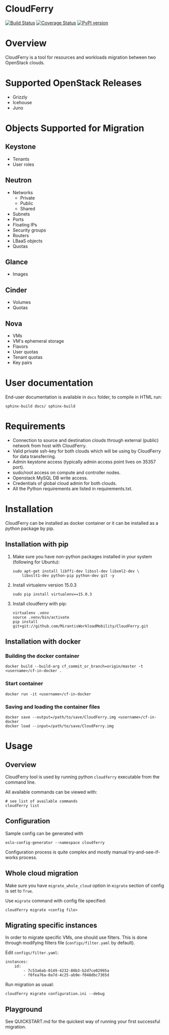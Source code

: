 ﻿CloudFerry
==========

[![Build Status](https://travis-ci.org/Mirantis/CloudFerry.svg?branch=master)](https://travis-ci.org/Mirantis/CloudFerry)
[![Coverage Status](https://coveralls.io/repos/github/Mirantis/CloudFerry/badge.svg?branch=master)](https://coveralls.io/github/Mirantis/CloudFerry?branch=master)
[![PyPI version](https://badge.fury.io/py/CloudFerry.svg)](https://badge.fury.io/py/CloudFerry)

# Overview

CloudFerry is a tool for resources and workloads migration between two 
OpenStack clouds. 


# Supported OpenStack Releases

 - Grizzly
 - Icehouse
 - Juno
 

# Objects Supported for Migration
 
## Keystone

 - Tenants
 - User roles

## Neutron

 - Networks
     * Private
     * Public
     * Shared
 - Subnets
 - Ports
 - Floating IPs
 - Security groups
 - Routers
 - LBaaS objects
 - Quotas

## Glance

 - Images
 
## Cinder

 - Volumes
 - Quotas

## Nova

 - VMs
 - VM's ephemeral storage
 - Flavors
 - User quotas
 - Tenant quotas
 - Key pairs

# User documentation

End-user documentation is available in `docs` folder, to compile in HTML run:

```
sphinx-build docs/ sphinx-build
```

# Requirements

 - Connection to source and destination clouds through external (public) 
   network from host with CloudFerry.
 - Valid private ssh-key for both clouds which will be using by CloudFerry for
   data transferring.
 - Admin keystone access (typically admin access point lives on 35357 port).
 - sudo/root access on compute and controller nodes.
 - Openstack MySQL DB write access.
 - Credentials of global cloud admin for both clouds.
 - All the Python requirements are listed in requirements.txt.


# Installation

CloudFerry can be installed as docker container or it can be installed as a
python package by pip.

## Installation with pip

1. Make sure you have non-python packages installed in your system
(following for Ubuntu):
    ```
    sudo apt-get install libffi-dev libssl-dev libxml2-dev \
        libxslt1-dev python-pip python-dev git -y
    ```

2. Install virtualenv version 15.0.3
    ```
    sudo pip install virtualenv==15.0.3
    ```

3. Install cloudferry with pip:
    ```
    virtualenv .venv
    source .venv/bin/activate
    pip install git+git://github.com/MirantisWorkloadMobility/CloudFerry.git
    ```

## Installation with docker

### Building the docker container
```
docker build --build-arg cf_commit_or_branch=origin/master -t <username>/cf-in-docker .
```

### Start container
```
docker run -it <username>/cf-in-docker
```

### Saving and loading the container files
```
docker save --output=/path/to/save/CloudFerry.img <username>/cf-in-docker
docker load --input=/path/to/save/CloudFerry.img
```

# Usage

## Overview

CloudFerry tool is used by running python `cloudferry` executable from the 
command line.

All available commands can be viewed with:
```
# see list of available commands
cloudferry list
```

## Configuration

Sample config can be generated with
```
oslo-config-generator --namespace cloudferry
```

Configuration process is quite complex and mostly manual try-and-see-if-works
process.

## Whole cloud migration

Make sure you have `migrate_whole_cloud` option in `migrate` section of config
is set to `True`.

Use `migrate` command with config file specified:

```
cloudferry migrate <config file>
```

## Migrating specific instances

In order to migrate specific VMs, one should use filters. This is done through
modifying filters file (`configs/filter.yaml` by default).

Edit `configs/filter.yaml`:

```
instances:
    id:
        - 7c53a6ab-0149-4232-80b3-b2d7ce02995a
        - f0fea76a-0a7d-4c25-ab9e-f048dbc7365d
```

Run migration as usual:
```
cloudferry migrate configuration.ini --debug
```

## Playground

See QUICKSTART.md for the quickest way of running your first successful migration.
